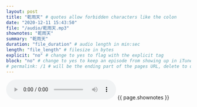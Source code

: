 ```yaml
---
layout: post
title: "乾雨天" # quotes allow forbidden characters like the colon
date: "2020-12-11 15:43:50"
file: "/audio/乾雨天.mp3"
shownotes: "乾雨天"
summary: "乾雨天"
duration: "file_duration" # audio length in min:sec
length: "file_length" # filesize in bytes
explicit: "no" # change to yes to flag with the explicit tag
block: "no" # change to yes to keep an episode from showing up in iTunes
# permalink: /1 # will be the ending part of the pages URL, delete to default to the title
---
```


<audio controls>
<source src="{{site.url}}{{site.baseurl}}{{ page.file }}" type="audio/x-mp3">
Your browser does not support the audio element.
</audio>
{{ page.shownotes }}
